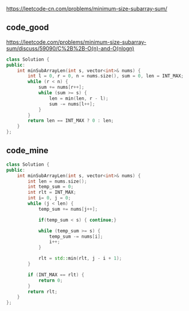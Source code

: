 
https://leetcode-cn.com/problems/minimum-size-subarray-sum/

## code_good
https://leetcode.com/problems/minimum-size-subarray-sum/discuss/59090/C%2B%2B-O(n)-and-O(nlogn)  
```cpp
class Solution {
public:
    int minSubArrayLen(int s, vector<int>& nums) {
        int l = 0, r = 0, n = nums.size(), sum = 0, len = INT_MAX;
        while (r < n) {
            sum += nums[r++];
            while (sum >= s) {
                len = min(len, r - l);
                sum -= nums[l++];
            }
        }
        return len == INT_MAX ? 0 : len;
    }
};
```

## code_mine

```cpp
class Solution {
public:
    int minSubArrayLen(int s, vector<int>& nums) {
        int len = nums.size();
        int temp_sum = 0;
        int rlt = INT_MAX;
        int i= 0, j = 0;
        while (j < len) {
            temp_sum += nums[j++];

            if(temp_sum < s) { continue;}

            while (temp_sum >= s) {
                temp_sum -= nums[i];
                i++;
            }

            rlt = std::min(rlt, j - i + 1);
        }

        if (INT_MAX == rlt) {
            return 0;
        }
        return rlt;
    }
};
```
